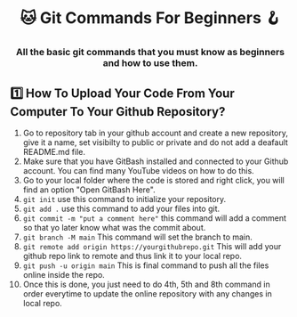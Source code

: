 <h1 align="center">🐱 Git Commands For Beginners 🪝</h1>
<h3 align="center">All the basic git commands that you must know as beginners and how to use them.</h3>

## 1️⃣ How To Upload Your Code From Your Computer To Your Github Repository?
1. Go to repository tab in your github account and create a new repository, give it a name, set visibilty to public or private and do not add a deafault README.md file.
2. Make sure that you have GitBash installed and connected to your Github account. You can find many YouTube videos on how to do this.
3. Go to your local folder where the code is stored and right click, you will find an option "Open GitBash Here".
4. `git init` use this command to initialize your repository.
5. `git add .` use this command to add your files into git.
6. `git commit -m "put a comment here"` this command will add a comment so that yo later know what was the commit about.
7. `git branch -M main` This command will set the branch to main.
8. `git remote add origin https://yourgithubrepo.git` This will add your github repo link to remote and thus link it to your local repo.
9. `git push -u origin main` This is final command to push all the files online inside the repo.
10. Once this is done, you just need to do 4th, 5th and 8th command in order everytime to update the online repository with any changes in local repo.
